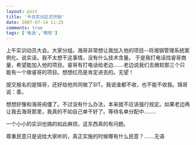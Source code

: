 ```yaml
---
layout: post
title: '今日实训正式开始'
date: 2007-07-14 11:25
comments: true
tags: ['电话','微软']
---
```


上午实训动员大会。大家分组。海哥非常想让我加入他的项目--将湘钢管理系统案例化。说实话，我不太想干这事情，没有什么技术含量。
于是我打电话找睿哥商量，希望能加入他的项目。睿哥有打电话给老边.......老边说我们去微软那三个只能有一个做睿哥的项目。想想红亮是肯定进去的。无望！

提交报名的是锦哥，还好给他共同做了SIT。我说谁都不收，也不能不收我。锦哥说：善。

想想好像和海哥闹僵了。不过没有什么办法，本来就不应该强行规定。如果老边再让我去海哥那里，我真的不如自己单干好了。等待名单分配中........

一个小小的实训也搞的如此麻烦。这东西真的有问题。

尊重民意只是说给大家听的，真正实施的时候哪有什么民意？.......无语

